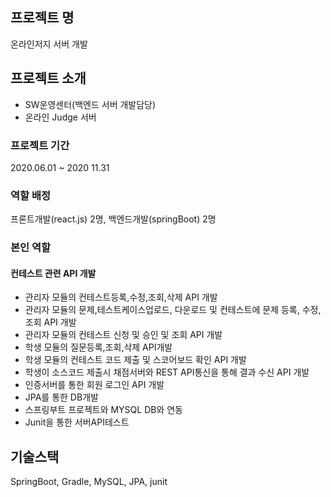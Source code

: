 ## 프로젝트 명

온라인저지 서버 개발

## 프로젝트 소개
- SW운영센터(백엔드 서버 개발담당)
- 온라인 Judge 서버

### 프로젝트 기간
2020.06.01 ~ 2020 11.31

### 역할 배정
프론트개발(react.js) 2명, 백엔드개발(springBoot) 2명

### 본인 역할

#### 컨테스트 관련 API 개발
* 관리자 모듈의 컨테스트등록,수정,조회,삭제 API 개발
* 관리자 모듈의 문제,테스트케이스업로드, 다운로드 및 컨테스트에 문제 등록, 수정, 조회 API 개발
* 관리자 모듈의 컨테스트 신청 및 승인 및 조회 API 개발
* 학생 모듈의 질문등록,조회,삭제 API개발
* 학생 모듈의 컨테스트 코드 제출 및 스코어보드 확인 API 개발
* 학생이 소스코드 제출시 채점서버와 REST API통신을 통해 결과 수신 API 개발
* 인증서버를 통한 회원 로그인 API 개발
* JPA를 통한 DB개발
* 스프링부트 프로젝트와 MYSQL DB와 연동
* Junit을 통한 서버API테스트




## 기술스택
SpringBoot, Gradle, MySQL, JPA, junit






